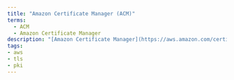 ```yaml
---
title: "Amazon Certificate Manager (ACM)"
terms:
  - ACM
  - Amazon Certificate Manager
description: "[Amazon Certificate Manager](https://aws.amazon.com/certificate-manager/) is a service that lets you easily provision, manage, and deploy TLS certificates for use with AWS services such as ELBs and CloudFront."
tags:
- aws
- tls
- pki
---
```

